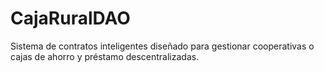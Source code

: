 # CajaRuralDAO
Sistema de contratos inteligentes diseñado para gestionar cooperativas o cajas de ahorro y préstamo descentralizadas.
